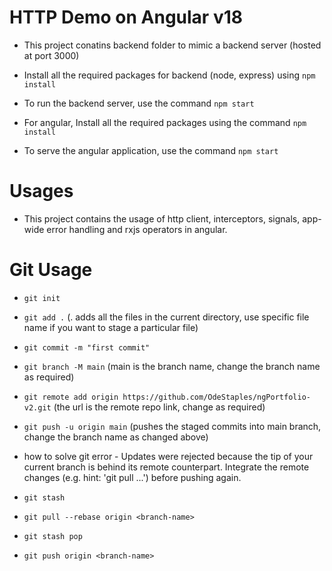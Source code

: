 # HTTP Demo on Angular v18

- This project conatins backend folder to mimic a backend server (hosted at port 3000)
- Install all the required packages for backend (node, express) using `npm install`
- To run the backend server, use the command `npm start`

- For angular, Install all the required packages using the command `npm install`
- To serve the angular application, use the command `npm start`

# Usages

- This project contains the usage of http client, interceptors, signals, app-wide error handling and rxjs operators in angular.

# Git Usage

- `git init`
- `git add .` (. adds all the files in the current directory, use specific file name if you want to stage a particular file)
- `git commit -m "first commit"`
- `git branch -M main` (main is the branch name, change the branch name as required)
- `git remote add origin https://github.com/OdeStaples/ngPortfolio-v2.git` (the url is the remote repo link, change as required)
- `git push -u origin main` (pushes the staged commits into main branch, change the branch name as changed above)

- how to solve git error - Updates were rejected because the tip of your current branch is behind its remote counterpart. Integrate the remote changes (e.g.
  hint: 'git pull ...') before pushing again.

- `git stash`
- `git pull --rebase origin <branch-name>`
- `git stash pop`
- `git push origin <branch-name>`
